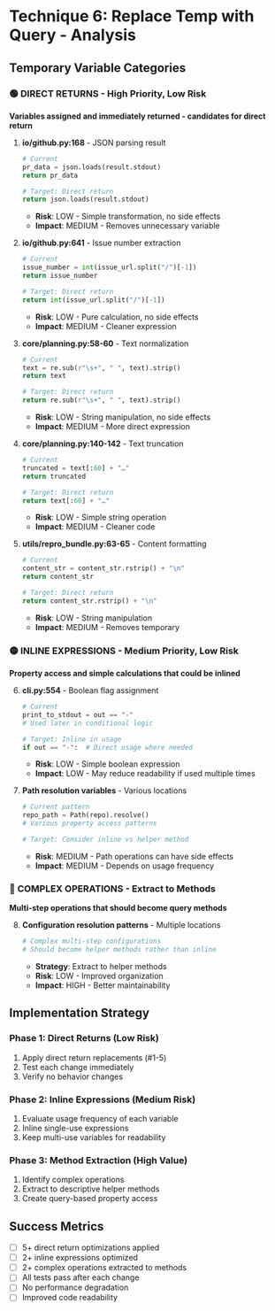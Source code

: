 # Technique 6: Replace Temp with Query - Analysis

## Temporary Variable Categories

### 🟢 **DIRECT RETURNS** - High Priority, Low Risk

**Variables assigned and immediately returned - candidates for direct return**

1. **io/github.py:168** - JSON parsing result
   ```python
   # Current
   pr_data = json.loads(result.stdout)
   return pr_data

   # Target: Direct return
   return json.loads(result.stdout)
   ```
   - **Risk**: LOW - Simple transformation, no side effects
   - **Impact**: MEDIUM - Removes unnecessary variable

2. **io/github.py:641** - Issue number extraction
   ```python
   # Current
   issue_number = int(issue_url.split("/")[-1])
   return issue_number

   # Target: Direct return
   return int(issue_url.split("/")[-1])
   ```
   - **Risk**: LOW - Pure calculation, no side effects
   - **Impact**: MEDIUM - Cleaner expression

3. **core/planning.py:58-60** - Text normalization
   ```python
   # Current
   text = re.sub(r"\s+", " ", text).strip()
   return text

   # Target: Direct return
   return re.sub(r"\s+", " ", text).strip()
   ```
   - **Risk**: LOW - String manipulation, no side effects
   - **Impact**: MEDIUM - More direct expression

4. **core/planning.py:140-142** - Text truncation
   ```python
   # Current
   truncated = text[:60] + "…"
   return truncated

   # Target: Direct return
   return text[:60] + "…"
   ```
   - **Risk**: LOW - Simple string operation
   - **Impact**: MEDIUM - Cleaner code

5. **utils/repro_bundle.py:63-65** - Content formatting
   ```python
   # Current
   content_str = content_str.rstrip() + "\n"
   return content_str

   # Target: Direct return
   return content_str.rstrip() + "\n"
   ```
   - **Risk**: LOW - String manipulation
   - **Impact**: MEDIUM - Removes temporary

### 🟡 **INLINE EXPRESSIONS** - Medium Priority, Low Risk

**Property access and simple calculations that could be inlined**

6. **cli.py:554** - Boolean flag assignment
   ```python
   # Current
   print_to_stdout = out == "-"
   # Used later in conditional logic

   # Target: Inline in usage
   if out == "-":  # Direct usage where needed
   ```
   - **Risk**: LOW - Simple boolean expression
   - **Impact**: LOW - May reduce readability if used multiple times

7. **Path resolution variables** - Various locations
   ```python
   # Current pattern
   repo_path = Path(repo).resolve()
   # Various property access patterns

   # Target: Consider inline vs helper method
   ```
   - **Risk**: MEDIUM - Path operations can have side effects
   - **Impact**: MEDIUM - Depends on usage frequency

### 🔴 **COMPLEX OPERATIONS** - Extract to Methods

**Multi-step operations that should become query methods**

8. **Configuration resolution patterns** - Multiple locations
   ```python
   # Complex multi-step configurations
   # Should become helper methods rather than inline
   ```
   - **Strategy**: Extract to helper methods
   - **Risk**: LOW - Improved organization
   - **Impact**: HIGH - Better maintainability

## Implementation Strategy

### Phase 1: Direct Returns (Low Risk)
1. Apply direct return replacements (#1-5)
2. Test each change immediately
3. Verify no behavior changes

### Phase 2: Inline Expressions (Medium Risk)
1. Evaluate usage frequency of each variable
2. Inline single-use expressions
3. Keep multi-use variables for readability

### Phase 3: Method Extraction (High Value)
1. Identify complex operations
2. Extract to descriptive helper methods
3. Create query-based property access

## Success Metrics
- [ ] 5+ direct return optimizations applied
- [ ] 2+ inline expressions optimized
- [ ] 2+ complex operations extracted to methods
- [ ] All tests pass after each change
- [ ] No performance degradation
- [ ] Improved code readability
